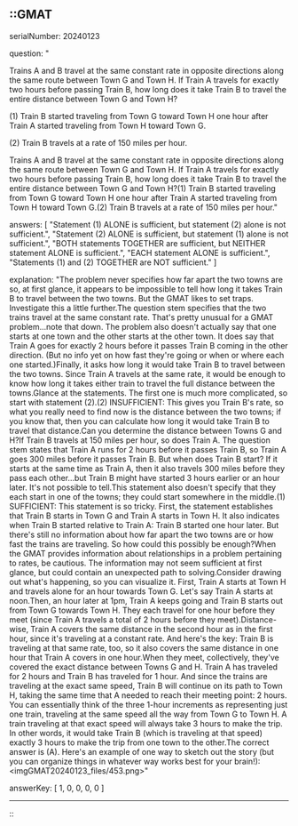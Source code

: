 ::GMAT
---


serialNumber: 20240123

question: "<p>Trains A and B travel at the same constant rate in opposite directions along the same route between Town G and Town H. If Train A travels for exactly two hours before passing Train B, how long does it take Train B to travel the entire distance between Town G and Town H?</p><p>(1) Train B started traveling from Town G toward Town H one hour after Train A started traveling from Town H toward Town G.</p><p>(2) Train B travels at a rate of 150 miles per hour.</p>Trains A and B travel at the same constant rate in opposite directions along the same route between Town G and Town H. If Train A travels for exactly two hours before passing Train B, how long does it take Train B to travel the entire distance between Town G and Town H?(1) Train B started traveling from Town G toward Town H one hour after Train A started traveling from Town H toward Town G.(2) Train B travels at a rate of 150 miles per hour."

answers: [
  "Statement (1) ALONE is sufficient, but statement (2) alone is not sufficient.",
  "Statement (2) ALONE is sufficient, but statement (1) alone is not sufficient.",
  "BOTH statements TOGETHER are sufficient, but NEITHER statement ALONE is sufficient.",
  "EACH statement ALONE is sufficient.",
  "Statements (1) and (2) TOGETHER are NOT sufficient."
]

explanation: "The problem never specifies how far apart the two towns are so, at first glance, it appears to be impossible to tell how long it takes Train B to travel between the two towns. But the GMAT likes to set traps. Investigate this a little further.The question stem specifies that the two trains travel at the same constant rate. That's pretty unusual for a GMAT problem...note that down. The problem also doesn't actually say that one starts at one town and the other starts at the other town. It does say that Train A goes for exactly 2 hours before it passes Train B coming in the other direction. (But no info yet on how fast they're going or when or where each one started.)Finally, it asks how long it would take Train B to travel between the two towns. Since Train A travels at the same rate, it would be enough to know how long it takes either train to travel the full distance between the towns.Glance at the statements. The first one is much more complicated, so start with statement (2).(2) INSUFFICIENT: This gives you Train B's rate, so what you really need to find now is the distance between the two towns; if you know that, then you can calculate how long it would take Train B to travel that distance.Can you determine the distance between Towns G and H?If Train B travels at 150 miles per hour, so does Train A. The question stem states that Train A runs for 2 hours before it passes Train B, so Train A goes 300 miles before it passes Train B. But when does Train B start? If it starts at the same time as Train A, then it also travels 300 miles before they pass each other...but Train B might have started 3 hours earlier or an hour later. It's not possible to tell.This statement also doesn't specify that they each start in one of the towns; they could start somewhere in the middle.(1) SUFFICIENT: This statement is so tricky. First, the statement establishes that Train B starts in Town G and Train A starts in Town H. It also indicates when Train B started relative to Train A: Train B started one hour later. But there's still no information about how far apart the two towns are or how fast the trains are traveling. So how could this possibly be enough?When the GMAT provides information about relationships in a problem pertaining to rates, be cautious. The information may not seem sufficient at first glance, but could contain an unexpected path to solving.Consider drawing out what's happening, so you can visualize it. First, Train A starts at Town H and travels alone for an hour towards Town G. Let's say Train A starts at noon.Then, an hour later at 1pm, Train A keeps going and Train B starts out from Town G towards Town H. They each travel for one hour before they meet (since Train A travels a total of 2 hours before they meet).Distance-wise, Train A covers the same distance in the second hour as in the first hour, since it's traveling at a constant rate. And here's the key: Train B is traveling at that same rate, too, so it also covers the same distance in one hour that Train A covers in one hour.When they meet, collectively, they've covered the exact distance between Towns G and H. Train A has traveled for 2 hours and Train B has traveled for 1 hour. And since the trains are traveling at the exact same speed, Train B will continue on its path to Town H, taking the same time that A needed to reach their meeting point: 2 hours. You can essentially think of the three 1-hour increments as representing just one train, traveling at the same speed all the way from Town G to Town H. A train traveling at that exact speed will always take 3 hours to make the trip. In other words, it would take Train B (which is traveling at that speed) exactly 3 hours to make the trip from one town to the other.The correct answer is (A). Here's an example of one way to sketch out the story (but you can organize things in whatever way works best for your brain!):<imgGMAT20240123_files/453.png>"

answerKey: [
  1, 
  0, 
  0, 
  0, 
  0
]

---
::